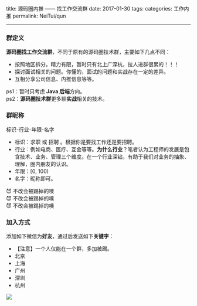 title: 源码圈内推 —— 找工作交流群
date: 2017-01-30
tags:
categories: 工作内推
permalink: NeiTui/qun

---

### 群定义

**源码圈找工作交流群**，不同于原有的源码圈技术群，主要如下几点不同：

* 按照地区拆分。精力有限，暂时只有北上广深杭，拉人进群很累的！！！
* 探讨面试相关的问题。你懂的，面试的问题和实战存在一定的差异。
* 互相分享公司信息、内推信息等等。

ps1：暂时只考虑 **Java 后端**方向。  
ps2：**源码圈技术群**更多聊**实战**相关的技术。

### 群昵称

标识-行业-年限-名字

* 标识：求职 或 招聘 。根据你是要找工作还是要招聘。
* 行业：例如电商、医疗、互金等等。**为什么行业**？笔者认为工程师的发展是包含技术、业务、管理三个维度。在一个行业深钻，有助于我们对业务的抽象、理解，圈内朋友的认识。
* 年限：[0, 100)
* 名字：昵称即可。

😈 不改会被踢掉的噢  
😈 不改会被踢掉的噢  
😈 不改会被踢掉的噢  

### 加入方式

添加如下微信为**好友**，通过后发送如下**关键字**：

* 【注意】一个人仅能在一个群，多加被踢。
* 北京
* 上海
* 广州
* 深圳
* 杭州  

![](http://www.iocoder.cn/images/NeiTui/erweima/all.png)






